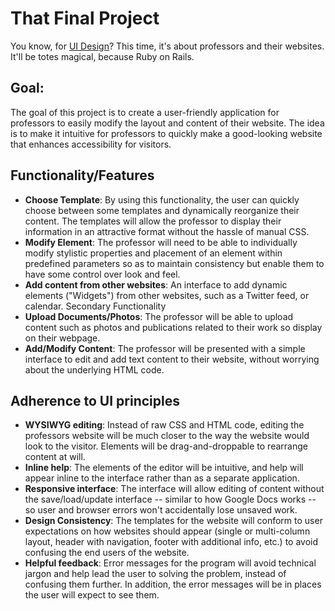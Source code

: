 # That Final Project

You know, for [UI Design](http://mcs.mines.edu/Courses/csci422/)? This time, it's about professors and their websites. It'll be totes magical, because Ruby on Rails.

## Goal:

The goal of this project is to create a user-friendly application for professors to easily modify the layout and content of their website.  The idea is to make it intuitive for professors to quickly make a good-looking website that enhances accessibility for visitors.

## Functionality/Features

* __Choose Template__: By using this functionality, the user can quickly choose between some templates and dynamically reorganize their content. The templates will allow the professor to display their information in an attractive format without the hassle of manual CSS.
* __Modify Element__: The professor will need to be able to individually modify stylistic properties and placement of an element within predefined parameters so as to maintain consistency but enable them to have some control over look and feel.
* __Add content from other websites__: An interface to add dynamic elements ("Widgets") from other websites, such as a Twitter feed, or calendar.
Secondary Functionality
* __Upload Documents/Photos__: The professor will be able to upload content such as photos and publications related to their work so display on their webpage.
* __Add/Modify Content__: The professor will be presented with a simple interface to edit and add text content to their website, without worrying about the underlying HTML code.


## Adherence to UI principles

* __WYSIWYG editing__: Instead of raw CSS and HTML code, editing the professors website will be much closer to the way the website would look to the visitor. Elements will be drag-and-droppable to rearrange content at will.
* __Inline help__: The elements of the editor will be intuitive, and help will appear inline to the interface rather than as a separate application.
* __Responsive interface__: The interface will allow editing of content without the save/load/update interface -- similar to how Google Docs works -- so user and browser errors won't accidentally lose unsaved work.
* __Design Consistency__: The templates for the website will conform to user expectations on how websites should appear (single or multi-column layout, header with navigation, footer with additional info, etc.) to avoid confusing the end users of the website.
* __Helpful feedback__: Error messages for the program will avoid technical jargon and help lead the user to solving the problem, instead of confusing them further.  In addition, the error messages will be in places the user will expect to see them.